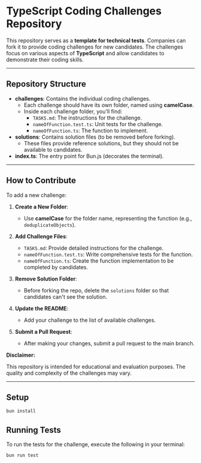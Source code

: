 # TypeScript Coding Challenges Repository

This repository serves as a **template for technical tests**. Companies can fork it to provide coding challenges for new candidates. The challenges focus on various aspects of **TypeScript** and allow candidates to demonstrate their coding skills.

---

## Repository Structure

- **challenges**: Contains the individual coding challenges.
  - Each challenge should have its own folder, named using **camelCase**.
  - Inside each challenge folder, you'll find:
    - `TASKS.md`: The instructions for the challenge.
    - `nameOfFunction.test.ts`: Unit tests for the challenge.
    - `nameOfFunction.ts`: The function to implement.
- **solutions**: Contains solution files (to be removed before forking).
  - These files provide reference solutions, but they should not be available to candidates.
- **index.ts**: The entry point for Bun.js (decorates the terminal).

---

## How to Contribute

To add a new challenge:

1. **Create a New Folder**:

   - Use **camelCase** for the folder name, representing the function (e.g., `deduplicateObjects`).

2. **Add Challenge Files**:
   - `TASKS.md`: Provide detailed instructions for the challenge.
   - `nameOfFunction.test.ts`: Write comprehensive tests for the function.
   - `nameOfFunction.ts`: Create the function implementation to be completed by candidates.
3. **Remove Solution Folder**:

   - Before forking the repo, delete the `solutions` folder so that candidates can't see the solution.

4. **Update the README**:

   - Add your challenge to the list of available challenges.

5. **Submit a Pull Request**:
   - After making your changes, submit a pull request to the main branch.

**Disclaimer:**

This repository is intended for educational and evaluation purposes. The quality and complexity of the challenges may vary.

---

## Setup

```bash
bun install
```

## Running Tests

To run the tests for the challenge, execute the following in your terminal:

```bash
bun run test
```

